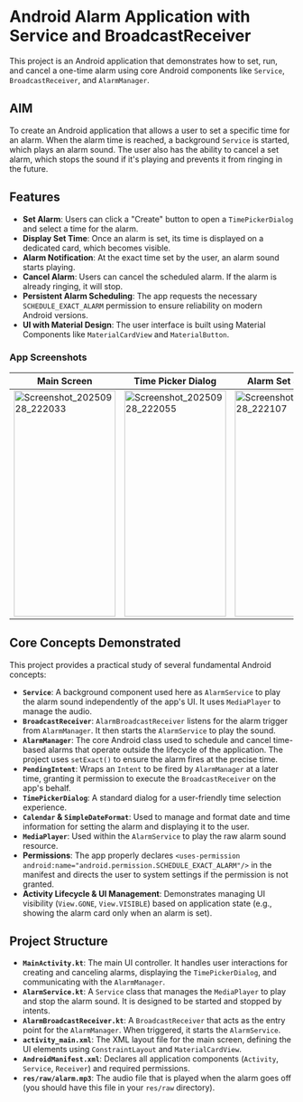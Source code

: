 # Android Alarm Application with Service and BroadcastReceiver

This project is an Android application that demonstrates how to set, run, and cancel a one-time alarm using core Android components like `Service`, `BroadcastReceiver`, and `AlarmManager`.

## AIM

To create an Android application that allows a user to set a specific time for an alarm. When the alarm time is reached, a background `Service` is started, which plays an alarm sound. The user also has the ability to cancel a set alarm, which stops the sound if it's playing and prevents it from ringing in the future.

## Features

-   **Set Alarm**: Users can click a "Create" button to open a `TimePickerDialog` and select a time for the alarm.
-   **Display Set Time**: Once an alarm is set, its time is displayed on a dedicated card, which becomes visible.
-   **Alarm Notification**: At the exact time set by the user, an alarm sound starts playing.
-   **Cancel Alarm**: Users can cancel the scheduled alarm. If the alarm is already ringing, it will stop.
-   **Persistent Alarm Scheduling**: The app requests the necessary `SCHEDULE_EXACT_ALARM` permission to ensure reliability on modern Android versions.
-   **UI with Material Design**: The user interface is built using Material Components like `MaterialCardView` and `MaterialButton`.

### App Screenshots


| Main Screen                                   | Time Picker Dialog                               | Alarm Set Screen                                    |
| --------------------------------------------- | ------------------------------------------------ | --------------------------------------------------- |
| <img width="180" height="400" alt="Screenshot_20250928_222033" src="https://github.com/user-attachments/assets/a8f4d542-7930-4c33-870b-5753cbccb861" /> | <img width="180" height="400" alt="Screenshot_20250928_222055" src="https://github.com/user-attachments/assets/30aad84f-12d9-47ca-8ed5-c6f905fa584f" /> | <img width="180" height="400" alt="Screenshot_20250928_222107" src="https://github.com/user-attachments/assets/8437be8d-9553-41c9-9fe7-90caa4686e6c" /> |


## Core Concepts Demonstrated

This project provides a practical study of several fundamental Android concepts:

-   **`Service`**: A background component used here as `AlarmService` to play the alarm sound independently of the app's UI. It uses `MediaPlayer` to manage the audio.
-   **`BroadcastReceiver`**: `AlarmBroadcastReceiver` listens for the alarm trigger from `AlarmManager`. It then starts the `AlarmService` to play the sound.
-   **`AlarmManager`**: The core Android class used to schedule and cancel time-based alarms that operate outside the lifecycle of the application. The project uses `setExact()` to ensure the alarm fires at the precise time.
-   **`PendingIntent`**: Wraps an `Intent` to be fired by `AlarmManager` at a later time, granting it permission to execute the `BroadcastReceiver` on the app's behalf.
-   **`TimePickerDialog`**: A standard dialog for a user-friendly time selection experience.
-   **`Calendar` & `SimpleDateFormat`**: Used to manage and format date and time information for setting the alarm and displaying it to the user.
-   **`MediaPlayer`**: Used within the `AlarmService` to play the raw alarm sound resource.
-   **Permissions**: The app properly declares `<uses-permission android:name="android.permission.SCHEDULE_EXACT_ALARM"/>` in the manifest and directs the user to system settings if the permission is not granted.
-   **Activity Lifecycle & UI Management**: Demonstrates managing UI visibility (`View.GONE`, `View.VISIBLE`) based on application state (e.g., showing the alarm card only when an alarm is set).

## Project Structure

-   **`MainActivity.kt`**: The main UI controller. It handles user interactions for creating and canceling alarms, displaying the `TimePickerDialog`, and communicating with the `AlarmManager`.
-   **`AlarmService.kt`**: A `Service` class that manages the `MediaPlayer` to play and stop the alarm sound. It is designed to be started and stopped by intents.
-   **`AlarmBroadcastReceiver.kt`**: A `BroadcastReceiver` that acts as the entry point for the `AlarmManager`. When triggered, it starts the `AlarmService`.
-   **`activity_main.xml`**: The XML layout file for the main screen, defining the UI elements using `ConstraintLayout` and `MaterialCardView`.
-   **`AndroidManifest.xml`**: Declares all application components (`Activity`, `Service`, `Receiver`) and required permissions.
-   **`res/raw/alarm.mp3`**: The audio file that is played when the alarm goes off (you should have this file in your `res/raw` directory).


